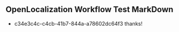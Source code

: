 ## OpenLocalization Workflow Test MarkDown
* c34e3c4c-c4cb-41b7-844a-a78602dc64f3 
thanks!<!--HONumber=Mar16_HO2-->
